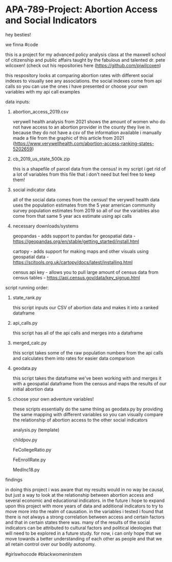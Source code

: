 # APA-789-Project: Abortion Access and Social Indicators
 
hey besties! 

we finna #code

this is a project for my advanced policy analysis class at the maxwell school of citizenship and public affairs taught by the fabulous and talented dr. pete wilcoxen! (check out his repositories here (https://github.com/pjwilcoxen)

this respository looks at comparing abortion rates with different social indexes to visually see any associations. the social indexes come from api calls so you can use the ones i have presented or choose your own variables with my api call examples

data inputs:

1. abortion_access_2019.csv

    verywell health analysis from 2021 shows the amount of women who do not have access to an abortion provider in the county they live in. because they do not have a csv of the information available i manually made a file from the graphic of this article from 2021 (https://www.verywellhealth.com/abortion-access-ranking-states-5202659) 

2. cb_2019_us_state_500k.zip

    this is a shapefile of parcel data from the census! in my script i get rid of a lot of variables from this file that i don't need but feel free to keep them!
    
3. social indicator data

    all of the social data comes from the census! the verywell health data uses the population estimates from the 5 year american community survey population estimates from 2019 so all of our the variables also come from that same 5 year acs estimate using api calls 

4. necessary downloads/systems

    geopandas - adds support to pandas for geospatial data - https://geopandas.org/en/stable/getting_started/install.html
    
    cartopy - adds support for making maps and other visuals using geospatial data - https://scitools.org.uk/cartopy/docs/latest/installing.html
   
    census api key - allows you to pull large amount of census data from census tables - https://api.census.gov/data/key_signup.html

script running order:
    
1. state_rank.py
    
    this script inputs our CSV of abortion data and makes it into a ranked dataframe
    
2. api_calls.py

    this script has all of the api calls and merges into a dataframe
    
3. merged_calc.py

    this script takes some of the raw population numbers from the api calls and calculates them into rates for easier data comparison
    
4. geodata.py

    this script takes the dataframe we've been working with and merges it with a geospatial dataframe from the census and maps the results of our initial abortion data
    
5. choose your own adventure variables!

    these scripts essentially do the same thiing as geodata.py by providing the same mapping with different variables so you can visually compare the relationship of abortion access to the other social indicators

    analysis.py (template)
    
    childpov.py
    
    FeCollegeRatio.py
    
    FeEnrollRate.py
    
    MedInc18.py
    
findings

in doing this project i was aware that my results would in no way be causal, but just a way to look at the relationship between abortion access and several economic and educational indicators. in the future i hope to expand upon this project with more years of data and additional indicators to try to move more into the realm of causation. in the variables i tested i found that there is not always a strong correlation between access and certain factors and that in certain states there was. many of the results of the social indicators can be attributed to cultural factors and political ideologies that will need to be explored in a future study. for now, i can only hope that we move towards a better understanding of each other as people and that we all retain control over our bodily autonomy. 
    
#girlswhocode 
#blackwomeninstem